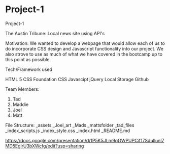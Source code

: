 # Project-1
Project-1

The Austin Tribune:
Local news site using API's

Motivation:
We wanted to develop a webpage that would allow each of us to do incorporate CSS design and Javascript functionality into our project. We also strove to use as much of what we have covered in the bootcamp up to this point as possible.

Tech/Framework used

HTML 5
CSS
Foundation CSS
Javascipt
jQuery
Local Storage
Github

Team Members:

1. Tad 
2. Maddie
3. Joel
4. Matt

File Structure:
_assets
_Joel_art
_Mads
_mattsfolder
_tad_files
_index_scripts.js
_index_style.css
_index.html
_README.md

https://docs.google.com/presentation/d/1P5K5JLm9qOWPUPCif17SduIlunl7MD5EglrU3bXWcfg/edit?usp=sharing